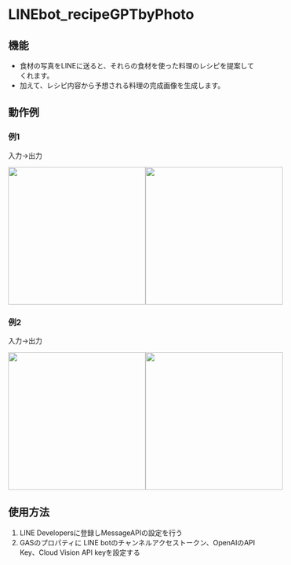 # LINEbot_recipeGPTbyPhoto
## 機能
- 食材の写真をLINEに送ると、それらの食材を使った料理のレシピを提案してくれます。
- 加えて、レシピ内容から予想される料理の完成画像を生成します。


## 動作例
### 例1
入力→出力
<div style="display:flex;">
    <img src="https://github.com/sgmtg/LINEbot_recipeGPTbyPhoto/assets/72187839/507697ee-88ed-42eb-b1d5-ec0e884ffb36" width="280"/>
    <img src="https://github.com/sgmtg/LINEbot_recipeGPTbyPhoto/assets/72187839/123dacff-fc6b-47a5-8320-ed8d84286036" width="280"/>
</div>

### 例2
入力→出力
<div style="display:flex;">
    <img src="https://github.com/sgmtg/LINEbot_recipeGPTbyPhoto/assets/72187839/96dfe6d3-7a60-41b0-be8e-3d984b14eb1a" width="280"/>
    <img src="https://github.com/sgmtg/LINEbot_recipeGPTbyPhoto/assets/72187839/9bf0ed0f-556d-448e-b9f5-09f6bb6bcf72" width="280"/>
</div>

## 使用方法
1. LINE Developersに登録しMessageAPIの設定を行う
2. GASのプロパティに LINE botのチャンネルアクセストークン、OpenAIのAPI Key、Cloud Vision API keyを設定する
